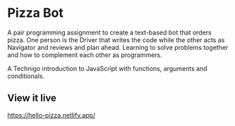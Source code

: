 # Pizza Bot

A pair programming assignment to create a text-based bot that orders pizza. One person is the Driver that writes the code while the other acts as Navigator and reviews and plan ahead. Learning to solve problems together and how to complement each other as programmers.

A Technigo introduction to JavaScript with functions, arguments and conditionals.

## View it live

https://hello-pizza.netlify.app/
